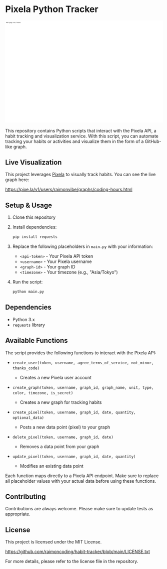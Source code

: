 # Pixela Python Tracker

![Pixela Graph Screenshot](./pixela_screenshot.png)

This repository contains Python scripts that interact with the Pixela API, a habit tracking and visualization service. With this script, you can automate tracking your habits or activities and visualize them in the form of a GitHub-like graph.

## Live Visualization

This project leverages [Pixela](https://pixe.la/) to visually track habits. You can see the live graph here:

https://pixe.la/v1/users/raimonvibe/graphs/coding-hours.html

## Setup & Usage

1. Clone this repository
2. Install dependencies:
   ```bash
   pip install requests
   ```
3. Replace the following placeholders in `main.py` with your information:
   - `<api-token>` - Your Pixela API token
   - `<username>` - Your Pixela username
   - `<graph-id>` - Your graph ID
   - `<timezone>` - Your timezone (e.g., "Asia/Tokyo")

4. Run the script:
   ```bash
   python main.py
   ```

## Dependencies

- Python 3.x
- `requests` library

## Available Functions

The script provides the following functions to interact with the Pixela API:

- `create_user(token, username, agree_terms_of_service, not_minor, thanks_code)`
  - Creates a new Pixela user account

- `create_graph(token, username, graph_id, graph_name, unit, type, color, timezone, is_secret)`
  - Creates a new graph for tracking habits

- `create_pixel(token, username, graph_id, date, quantity, optional_data)`
  - Posts a new data point (pixel) to your graph

- `delete_pixel(token, username, graph_id, date)`
  - Removes a data point from your graph

- `update_pixel(token, username, graph_id, date, quantity)`
  - Modifies an existing data point

Each function maps directly to a Pixela API endpoint. Make sure to replace all placeholder values with your actual data before using these functions.

## Contributing
Contributions are always welcome. Please make sure to update tests as appropriate.

## License
This project is licensed under the MIT License.

https://github.com/raimoncoding/habit-tracker/blob/main/LICENSE.txt

For more details, please refer to the license file in the repository.

